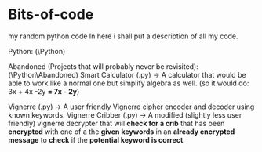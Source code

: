 # Bits-of-code
my random python code
In here i shall put a description of all my code.

Python:
(\Python)
  
  Abandoned (Projects that will probably never be revisited):
        (\Python\Abandoned)
        Smart Calculator (.py) -> A calculator that would be able to work like a normal one but simplify algebra as well. (so it would do: 3x + 4x -2y **= 7x - 2y**)
  
  Vignerre (.py) -> A user friendly Vignerre cipher encoder and decoder using known keywords.
  Vignerre Cribber (.py) -> A modified (slightly less user friendly) vignerre decrypter that will **check for a crib** that has been **encrypted** with one of a the **given keywords** in an **already encrypted message** to **check** if the **potential keyword is correct**.
 
